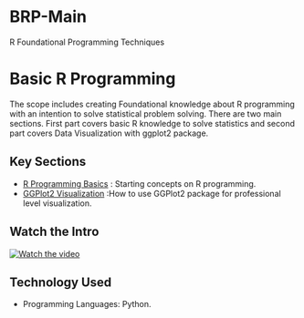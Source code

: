 # BRP-Main
R Foundational Programming Techniques
# Basic R Programming 
The scope includes creating Foundational knowledge about R programming with an intention to solve statistical problem solving. There are two main sections. First part covers basic R knowledge to solve statistics and second part covers Data Visualization with ggplot2 package.

## Key Sections
- [R Programming Basics](https://github.com/fromsantanu/#)  : Starting concepts on R programming.
- [GGPlot2 Visualization](https://github.com/fromsantanu/#)  :How to use GGPlot2 package for professional level visualization.

## Watch the Intro 
[![Watch the video](https://img.youtube.com/vi/tbd/hqdefault.jpg)](https://www.youtube.com/watch?v=tbd)

## Technology Used
- Programming Languages: Python.
